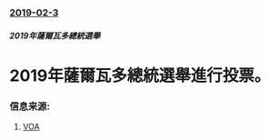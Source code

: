 ### [2019-02-3](/news/2019/02/3/index.md)

##### 2019年薩爾瓦多總統選舉
# 2019年薩爾瓦多總統選舉進行投票。 




### 信息来源:

1. [VOA](https://www.voanews.com/a/salvadorans-head-to-polls-to-pick-president/4770445.html)
